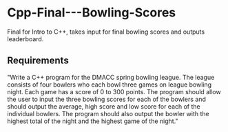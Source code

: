 # Cpp-Final---Bowling-Scores
Final for Intro to C++, takes input for final bowling scores and outputs leaderboard.

## Requirements
"Write a C++ program for the DMACC spring bowling league.   The league consists of four bowlers who each bowl three games on league bowling night.  Each game has a score of 0 to 300 points.  The program should allow the user to input the three bowling scores for each of the bowlers and should output the average, high score and low score for each of the individual bowlers.  The program should also output the bowler with the highest total of the night and the highest game of the night."
